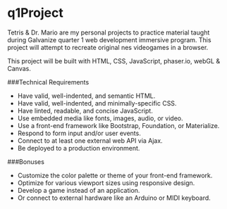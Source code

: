 # q1Project

Tetris & Dr. Mario are my personal projects to practice material taught during Galvanize quarter 1 web development immersive program. This project will attempt to recreate original nes videogames in a browser.

This project will be built with HTML, CSS, JavaScript, phaser.io, webGL & Canvas.

###Technical Requirements
 + Have valid, well-indented, and semantic HTML.
 + Have valid, well-indented, and minimally-specific CSS.
 + Have linted, readable, and concise JavaScript.
 + Use embedded media like fonts, images, audio, or video.
 + Use a front-end framework like Bootstrap, Foundation, or Materialize.
 + Respond to form input and/or user events.
 + Connect to at least one external web API via Ajax.
 + Be deployed to a production environment.

###Bonuses
 + Customize the color palette or theme of your front-end framework.
 + Optimize for various viewport sizes using responsive design.
 + Develop a game instead of an application.
 + Or connect to external hardware like an Arduino or MIDI keyboard.
